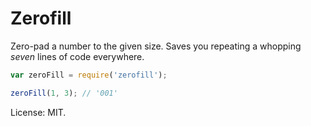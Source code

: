 # Zerofill #

Zero-pad a number to the given size. Saves you repeating a whopping _seven_ lines of code everywhere.

```javascript
var zeroFill = require('zerofill');

zeroFill(1, 3); // '001'
```

License: MIT.
